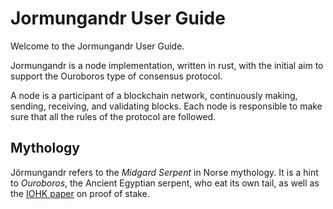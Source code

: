 # Jormungandr User Guide

Welcome to the Jormungandr User Guide.

Jormungandr is a node implementation, written in rust, with the
initial aim to support the Ouroboros type of consensus protocol.

A node is a participant of a blockchain network, continuously making,
sending, receiving, and validating blocks. Each node is responsible
to make sure that all the rules of the protocol are followed.

## Mythology

Jörmungandr refers to the _Midgard Serpent_ in Norse mythology. It is a hint to
_Ouroboros_, the Ancient Egyptian serpent, who eat its own tail, as well as the
[IOHK paper](https://eprint.iacr.org/2016/889.pdf) on proof of stake.
